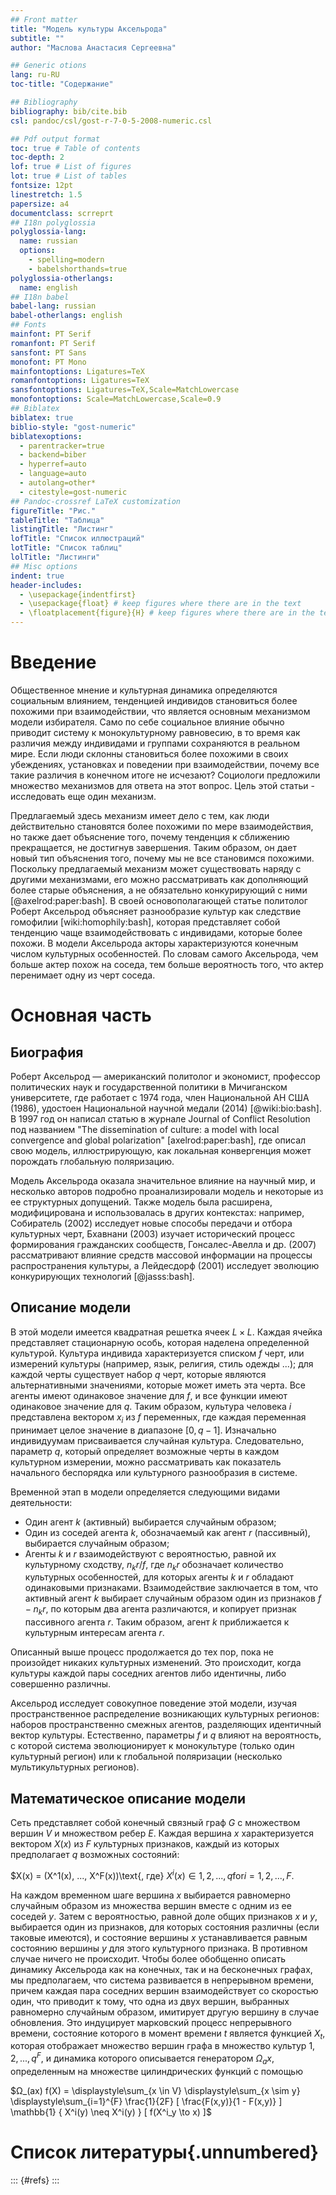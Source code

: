```yaml
---
## Front matter
title: "Модель культуры Аксельрода"
subtitle: ""
author: "Маслова Анастасия Сергеевна"

## Generic otions
lang: ru-RU
toc-title: "Содержание"

## Bibliography
bibliography: bib/cite.bib
csl: pandoc/csl/gost-r-7-0-5-2008-numeric.csl

## Pdf output format
toc: true # Table of contents
toc-depth: 2
lof: true # List of figures
lot: true # List of tables
fontsize: 12pt
linestretch: 1.5
papersize: a4
documentclass: scrreprt
## I18n polyglossia
polyglossia-lang:
  name: russian
  options:
	- spelling=modern
	- babelshorthands=true
polyglossia-otherlangs:
  name: english
## I18n babel
babel-lang: russian
babel-otherlangs: english
## Fonts
mainfont: PT Serif
romanfont: PT Serif
sansfont: PT Sans
monofont: PT Mono
mainfontoptions: Ligatures=TeX
romanfontoptions: Ligatures=TeX
sansfontoptions: Ligatures=TeX,Scale=MatchLowercase
monofontoptions: Scale=MatchLowercase,Scale=0.9
## Biblatex
biblatex: true
biblio-style: "gost-numeric"
biblatexoptions:
  - parentracker=true
  - backend=biber
  - hyperref=auto
  - language=auto
  - autolang=other*
  - citestyle=gost-numeric
## Pandoc-crossref LaTeX customization
figureTitle: "Рис."
tableTitle: "Таблица"
listingTitle: "Листинг"
lofTitle: "Список иллюстраций"
lotTitle: "Список таблиц"
lolTitle: "Листинги"
## Misc options
indent: true
header-includes:
  - \usepackage{indentfirst}
  - \usepackage{float} # keep figures where there are in the text
  - \floatplacement{figure}{H} # keep figures where there are in the text
---
```


# Введение

Общественное мнение и культурная динамика определяются социальным влиянием, тенденцией индивидов становиться более похожими при взаимодействии, что является основным механизмом модели избирателя. Само по себе социальное влияние обычно приводит систему к монокультурному равновесию, в то время как различия между индивидами и группами сохраняются в реальном мире. Если люди склонны становиться более похожими в своих убеждениях, установках и поведении при взаимодействии, почему все такие различия в конечном итоге не исчезают? Социологи предложили множество механизмов для ответа на этот вопрос. Цель этой статьи - исследовать еще один механизм. 

Предлагаемый здесь механизм имеет дело с тем, как люди действительно становятся более похожими по мере взаимодействия, но также дает объяснение того, почему тенденция к сближению прекращается, не достигнув завершения. Таким образом, он дает новый тип объяснения того, почему мы не все становимся похожими. Поскольку предлагаемый механизм может существовать наряду с другими механизмами, его можно рассматривать как дополняющий более старые объяснения, а не обязательно конкурирующий с ними [@axelrod:paper:bash]. В своей основополагающей статье политолог Роберт Аксельрод объясняет разнообразие культур как следствие гомофилии [wiki:homophily:bash], которая представляет собой тенденцию чаще взаимодействовать с индивидами, которые более похожи. В модели Аксельрода акторы характеризуются конечным числом культурных особенностей. По словам самого Аксельрода, чем больше актер похож на соседа, тем больше вероятность того, что актер перенимает одну из черт соседа.


# Основная часть

## Биография

Роберт Аксельрод — американский политолог и экономист, профессор политических наук и государственной политики в Мичиганском университете, где работает с 1974 года, член Национальной АН США (1986), удостоен Национальной научной медали (2014) [@wiki:bio:bash]. В 1997 год он написал статью в журнале Journal of Conflict Resolution под названием "The dissemination of culture: a model with local convergence and global polarization" [axelrod:paper:bash], где описал свою модель, иллюстрирующую, как локальная конвергенция может порождать глобальную поляризацию.

Модель Аксельрода оказала значительное влияние на научный мир, и несколько авторов подробно проанализировали модель и некоторые из ее структурных допущений. Также модель была расширена, модифицирована и использовалась в других контекстах: например, Собиратель (2002) исследует новые способы передачи и отбора культурных черт, Бхавнани (2003) изучает исторический процесс формирования гражданских сообществ, Гонсалес-Авелла и др. (2007) рассматривают влияние средств массовой информации на процессы распространения культуры, а Лейдесдорф (2001) исследует эволюцию конкурирующих технологий [@jasss:bash].

## Описание модели

В этой модели имеется квадратная решетка ячеек $L×L$. Каждая ячейка представляет стационарную особь, которая наделена определенной культурой. Культура индивида характеризуется списком $f$ черт, или измерений культуры (например, язык, религия, стиль одежды ...); для каждой черты существует набор $q$ черт, которые являются альтернативными значениями, которые может иметь эта черта. Все агенты имеют одинаковое значение для $f$, и все функции имеют одинаковое значение для $q$. Таким образом, культура человека $i$ представлена вектором $x_i$ из $f$ переменных, где каждая переменная принимает целое значение в диапазоне $[0, q - 1]$. Изначально индивидуумам присваивается случайная культура. Следовательно, параметр $q$, который определяет возможные черты в каждом культурном измерении, можно рассматривать как показатель начального беспорядка или культурного разнообразия в системе.

Временной этап в модели определяется следующими видами деятельности:

- Один агент $k$ (активный) выбирается случайным образом;
- Один из соседей агента $k$, обозначаемый как агент $r$ (пассивный), выбирается случайным образом;
- Агенты $k$ и $r$ взаимодействуют с вероятностью, равной их культурному сходству, $n_kr/f$, где $n_kr$ обозначает количество культурных особенностей, для которых агенты $k$ и $r$ обладают одинаковыми признаками. Взаимодействие заключается в том, что активный агент $k$ выбирает случайным образом один из признаков $f - n_kr$, по которым два агента различаются, и копирует признак пассивного агента $r$. Таким образом, агент $k$ приближается к культурным интересам агента $r$.

Описанный выше процесс продолжается до тех пор, пока не произойдет никаких культурных изменений. Это происходит, когда культуры каждой пары соседних агентов либо идентичны, либо совершенно различны.

Аксельрод исследует совокупное поведение этой модели, изучая пространственное распределение возникающих культурных регионов: наборов пространственно смежных агентов, разделяющих идентичный вектор культуры. Естественно, параметры $f$ и $q$ влияют на вероятность, с которой система эволюционирует к монокультуре (только один культурный регион) или к глобальной поляризации (несколько мультикультурных регионов).

## Математическое описание модели

Сеть представляет собой конечный связный граф $G$ с множеством вершин $V$ и множеством ребер $E$. Каждая вершина $x$ характеризуется вектором $X(x)$ из $F$ культурных признаков, каждый из которых предполагает $q$ возможных состояний:

$X(x) = (X^1(x), ..., X^F(x))\text{, где} $X^i(x) \in  {1,2,...,q} \text{for} i = 1,2,...,F$.

На каждом временном шаге вершина $x$ выбирается равномерно случайным образом из множества вершин вместе с одним из ее соседей $y$. Затем с вероятностью, равной доле общих признаков $x$ и $y$, выбирается один из признаков, для которых состояния различны (если таковые имеются), и состояние вершины $x$ устанавливается равным состоянию вершины $y$ для этого культурного признака. В противном случае ничего не происходит. Чтобы более обобщенно описать динамику Аксельрода как на конечных, так и на бесконечных графах, мы предполагаем, что система развивается в непрерывном времени, причем каждая пара соседних вершин взаимодействует со скоростью один, что приводит к тому, что одна из двух вершин, выбранных равномерно случайным образом, имитирует другую вершину в случае обновления. Это индуцирует марковский процесс непрерывного времени, состояние которого в момент времени $t$ является функцией $X_t$, которая отображает множество вершин графа в множество культур ${ 1, 2, . . . , q }^F$, и динамика которого описывается генератором $Ω_ax$, определенным на множестве цилиндрических функций с помощью

$Ω_(ax)  f(X) = \displaystyle\sum_{x \in V} \displaystyle\sum_{x \sim y} \displaystyle\sum_{i=1}^{F} \frac{1}{2F} [ \frac{F(x,y)}{1 - F(x,y)} ] \mathbb{1} { X^i(y) \neq X^i(y) } [ f(X^i_y \to x) ]$



# Список литературы{.unnumbered}

::: {#refs}
:::
